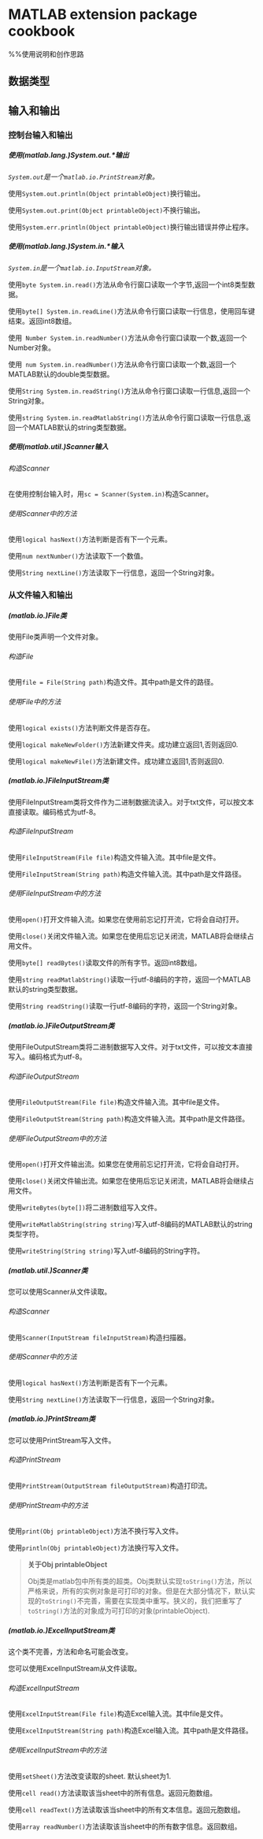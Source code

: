 # MATLAB extension package cookbook

%%使用说明和创作思路

## 数据类型

## 输入和输出

### 控制台输入和输出

##### 使用(matlab.lang.)System.out.*输出

*`System.out`是一个`matlab.io.PrintStream`对象。*

使用`System.out.println(Object printableObject)`换行输出。

使用`System.out.print(Object printableObject)`不换行输出。

使用`System.err.println(Object printableObject)`换行输出错误并停止程序。

##### 使用(matlab.lang.)System.in.*输入

*`System.in`是一个`matlab.io.InputStream`对象。*

使用`byte System.in.read()`方法从命令行窗口读取一个字节,返回一个int8类型数据。

使用`byte[] System.in.readLine()`方法从命令行窗口读取一行信息，使用回车键结束。返回int8数组。

使用` Number System.in.readNumber()`方法从命令行窗口读取一个数,返回一个Number对象。

使用` num System.in.readNumber()`方法从命令行窗口读取一个数,返回一个MATLAB默认的double类型数据。

使用`String System.in.readString()`方法从命令行窗口读取一行信息,返回一个String对象。

使用`string System.in.readMatlabString()`方法从命令行窗口读取一行信息,返回一个MATLAB默认的string类型数据。

##### 使用(matlab.util.)Scanner输入

###### 构造Scanner

在使用控制台输入时，用`sc = Scanner(System.in)`构造Scanner。

###### 使用Scanner中的方法

使用`logical hasNext()`方法判断是否有下一个元素。

使用`num nextNumber()`方法读取下一个数值。

使用`String nextLine()`方法读取下一行信息，返回一个String对象。

### 从文件输入和输出

##### (matlab.io.)File类

使用File类声明一个文件对象。

###### 构造File

使用`file = File(String path)`构造文件。其中path是文件的路径。

###### 使用File中的方法

使用`logical exists()`方法判断文件是否存在。

使用`logical makeNewFolder()`方法新建文件夹。成功建立返回1,否则返回0.

使用`logical makeNewFile()`方法新建文件。成功建立返回1,否则返回0.

##### (matlab.io.)FileInputStream类

使用FileInputStream类将文件作为二进制数据流读入。对于txt文件，可以按文本直接读取。编码格式为utf-8。

###### 构造FileInputStream

使用`FileInputStream(File file)`构造文件输入流。其中file是文件。

使用`FileInputStream(String path)`构造文件输入流。其中path是文件路径。

###### 使用FileInputStream中的方法

使用`open()`打开文件输入流。如果您在使用前忘记打开流，它将会自动打开。

使用`close()`关闭文件输入流。如果您在使用后忘记关闭流，MATLAB将会继续占用文件。

使用`byte[] readBytes()`读取文件的所有字节。返回int8数组。

使用`string readMatlabString()`读取一行utf-8编码的字符，返回一个MATLAB默认的string类型数据。

使用`String readString()`读取一行utf-8编码的字符，返回一个String对象。

##### (matlab.io.)FileOutputStream类

使用FileOutputStream类将二进制数据写入文件。对于txt文件，可以按文本直接写入。编码格式为utf-8。

###### 构造FileOutputStream

使用`FileOutputStream(File file)`构造文件输入流。其中file是文件。

使用`FileOutputStream(String path)`构造文件输入流。其中path是文件路径。

###### 使用FileOutputStream中的方法

使用`open()`打开文件输出流。如果您在使用前忘记打开流，它将会自动打开。

使用`close()`关闭文件输出流。如果您在使用后忘记关闭流，MATLAB将会继续占用文件。

使用`writeBytes(byte[])`将二进制数组写入文件。

使用`writeMatlabString(string string)`写入utf-8编码的MATLAB默认的string类型字符。

使用`writeString(String string)`写入utf-8编码的String字符。

##### (matlab.util.)Scanner类

您可以使用Scanner从文件读取。

###### 构造Scanner

使用`Scanner(InputStream fileInputStream)`构造扫描器。

###### 使用Scanner中的方法

使用`logical hasNext()`方法判断是否有下一个元素。

使用`String nextLine()`方法读取下一行信息，返回一个String对象。

##### (matlab.io.)PrintStream类

您可以使用PrintStream写入文件。

###### 构造PrintStream

使用`PrintStream(OutputStream fileOutputStream)`构造打印流。

###### 使用PrintStream中的方法

使用`print(Obj printableObject)`方法不换行写入文件。

使用`println(Obj printableObject)`方法换行写入文件。

> **关于Obj printableObject**
>
> Obj类是matlab包中所有类的超类。Obj类默认实现`toString()`方法，所以严格来说，所有的实例对象是可打印的对象。但是在大部分情况下，默认实现的`toString()`不完善，需要在实现类中重写。狭义的，我们把重写了`toString()`方法的对象成为可打印的对象(printableObject).

##### (matlab.io.)ExcelInputStream类

这个类不完善，方法和命名可能会改变。

您可以使用ExcelInputStream从文件读取。

###### 构造ExcelInputStream

使用`ExcelInputStream(File file)`构造Excel输入流。其中file是文件。

使用`ExcelInputStream(String path)`构造Excel输入流。其中path是文件路径。

###### 使用ExcelInputStream中的方法

使用`setSheet()`方法改变读取的sheet. 默认sheet为1.

使用`cell read()`方法读取该当sheet中的所有信息。返回元胞数组。

使用`cell readText()`方法读取该当sheet中的所有文本信息。返回元胞数组。

使用`array readNumber()`方法读取该当sheet中的所有数字信息。返回数组。
